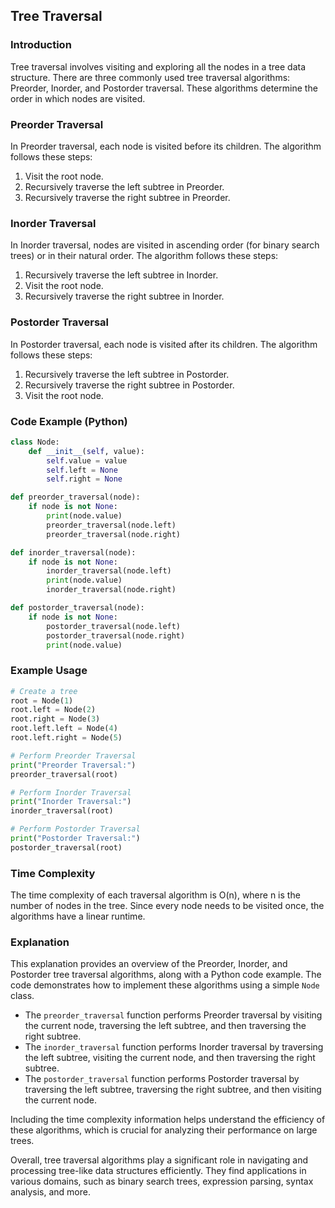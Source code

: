 ## Tree Traversal

### Introduction

Tree traversal involves visiting and exploring all the nodes in a tree data structure. There are three commonly used tree traversal algorithms: Preorder, Inorder, and Postorder traversal. These algorithms determine the order in which nodes are visited.

### Preorder Traversal

In Preorder traversal, each node is visited before its children. The algorithm follows these steps:

1. Visit the root node.
2. Recursively traverse the left subtree in Preorder.
3. Recursively traverse the right subtree in Preorder.

### Inorder Traversal

In Inorder traversal, nodes are visited in ascending order (for binary search trees) or in their natural order. The algorithm follows these steps:

1. Recursively traverse the left subtree in Inorder.
2. Visit the root node.
3. Recursively traverse the right subtree in Inorder.

### Postorder Traversal

In Postorder traversal, each node is visited after its children. The algorithm follows these steps:

1. Recursively traverse the left subtree in Postorder.
2. Recursively traverse the right subtree in Postorder.
3. Visit the root node.

### Code Example (Python)

```python
class Node:
    def __init__(self, value):
        self.value = value
        self.left = None
        self.right = None

def preorder_traversal(node):
    if node is not None:
        print(node.value)
        preorder_traversal(node.left)
        preorder_traversal(node.right)

def inorder_traversal(node):
    if node is not None:
        inorder_traversal(node.left)
        print(node.value)
        inorder_traversal(node.right)

def postorder_traversal(node):
    if node is not None:
        postorder_traversal(node.left)
        postorder_traversal(node.right)
        print(node.value)
```

### Example Usage

```python
# Create a tree
root = Node(1)
root.left = Node(2)
root.right = Node(3)
root.left.left = Node(4)
root.left.right = Node(5)

# Perform Preorder Traversal
print("Preorder Traversal:")
preorder_traversal(root)

# Perform Inorder Traversal
print("Inorder Traversal:")
inorder_traversal(root)

# Perform Postorder Traversal
print("Postorder Traversal:")
postorder_traversal(root)
```

### Time Complexity

The time complexity of each traversal algorithm is O(n), where n is the number of nodes in the tree. Since every node needs to be visited once, the algorithms have a linear runtime.

### Explanation

This explanation provides an overview of the Preorder, Inorder, and Postorder tree traversal algorithms, along with a Python code example. The code demonstrates how to implement these algorithms using a simple `Node` class.

- The `preorder_traversal` function performs Preorder traversal by visiting the current node, traversing the left subtree, and then traversing the right subtree.
- The `inorder_traversal` function performs Inorder traversal by traversing the left subtree, visiting the current node, and then traversing the right subtree.
- The `postorder_traversal` function performs Postorder traversal by traversing the left subtree, traversing the right subtree, and then visiting the current node.

Including the time complexity information helps understand the efficiency of these algorithms, which is crucial for analyzing their performance on large trees.

Overall, tree traversal algorithms play a significant role in navigating and processing tree-like data structures efficiently. They find applications in various domains, such as binary search trees, expression parsing, syntax analysis, and more.

